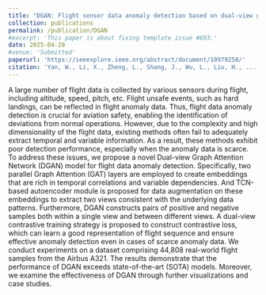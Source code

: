 ```yaml
---
title: "DGAN: Flight sensor data anomaly detection based on dual-view graph attention network"
collection: publications
permalink: /publication/DGAN
#excerpt: 'This paper is about fixing template issue #693.'
date: 2025-04-28
#venue: 'Submitted'
paperurl: 'https://ieeexplore.ieee.org/abstract/document/10979258/'
citation: 'Yan, W., Li, X., Zheng, L., Shang, J., Wu, L., Liu, H., ... & Qian, Y. (2025). DGAN: Flight data anomaly detection based on dual-view graph attention network. IEEE Sensors Journal.'
---
```


A large number of flight data is collected by various sensors during flight, including altitude, speed, pitch, etc. Flight unsafe events, such as hard landings, can be reflected in flight anomaly data. Thus, flight data anomaly detection is crucial for aviation safety, enabling the identification of deviations from normal operations. However, due to the complexity and high dimensionality of the flight data, existing methods often fail to adequately extract temporal and variable information. As a result, these methods exhibit poor detection performance, especially when the anomaly data is scarce. To address these issues, we propose a novel Dual-view Graph Attention Network (DGAN) model for flight data anomaly detection. Specifically, two parallel Graph Attention (GAT) layers are employed to create embeddings that are rich in temporal correlations and variable dependencies. And TCN-based autoencoder module is proposed for data augmentation on these embeddings to extract two views consistent with the underlying data patterns. Furthermore, DGAN constructs pairs of positive and negative samples both within a single view and between different views. A dual-view contrastive training strategy is proposed to construct contrastive loss, which can learn a good representation of flight sequence and ensure effective anomaly detection even in cases of scarce anomaly data. We conduct experiments on a dataset comprising 44,808 real-world flight samples from the Airbus A321. The results demonstrate that the performance of DGAN exceeds state-of-the-art (SOTA) models. Moreover, we examine the effectiveness of DGAN through further visualizations and case studies.

